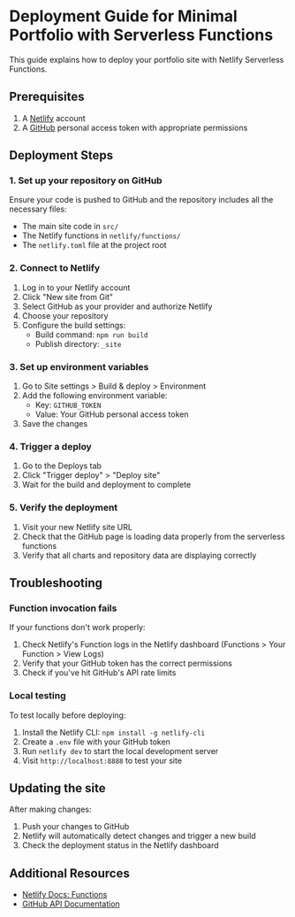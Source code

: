 # Deployment Guide for Minimal Portfolio with Serverless Functions

This guide explains how to deploy your portfolio site with Netlify Serverless Functions.

## Prerequisites

1. A [Netlify](https://netlify.com) account
2. A [GitHub](https://github.com) personal access token with appropriate permissions

## Deployment Steps

### 1. Set up your repository on GitHub

Ensure your code is pushed to GitHub and the repository includes all the necessary files:
- The main site code in `src/`
- The Netlify functions in `netlify/functions/`
- The `netlify.toml` file at the project root

### 2. Connect to Netlify

1. Log in to your Netlify account
2. Click "New site from Git"
3. Select GitHub as your provider and authorize Netlify
4. Choose your repository
5. Configure the build settings:
   - Build command: `npm run build`
   - Publish directory: `_site`

### 3. Set up environment variables

1. Go to Site settings > Build & deploy > Environment
2. Add the following environment variable:
   - Key: `GITHUB_TOKEN`
   - Value: Your GitHub personal access token
3. Save the changes

### 4. Trigger a deploy

1. Go to the Deploys tab
2. Click "Trigger deploy" > "Deploy site"
3. Wait for the build and deployment to complete

### 5. Verify the deployment

1. Visit your new Netlify site URL
2. Check that the GitHub page is loading data properly from the serverless functions
3. Verify that all charts and repository data are displaying correctly

## Troubleshooting

### Function invocation fails

If your functions don't work properly:

1. Check Netlify's Function logs in the Netlify dashboard (Functions > Your Function > View Logs)
2. Verify that your GitHub token has the correct permissions
3. Check if you've hit GitHub's API rate limits

### Local testing

To test locally before deploying:

1. Install the Netlify CLI: `npm install -g netlify-cli`
2. Create a `.env` file with your GitHub token
3. Run `netlify dev` to start the local development server
4. Visit `http://localhost:8888` to test your site

## Updating the site

After making changes:

1. Push your changes to GitHub
2. Netlify will automatically detect changes and trigger a new build
3. Check the deployment status in the Netlify dashboard

## Additional Resources

- [Netlify Docs: Functions](https://docs.netlify.com/functions/overview/)
- [GitHub API Documentation](https://docs.github.com/en/rest)
